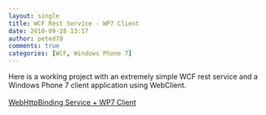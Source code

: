 ```yaml
---
layout: single
title: WCF Rest Service - WP7 Client
date: 2010-09-28 13:17
author: peted70
comments: true
categories: [WCF, Windows Phone 7]
---
```

<div id="msgcns!4F1B7368284539E5!309" class="bvMsg"><div>Here is a working project with an extremely simple WCF rest service and a Windows Phone 7 client application using WebClient.</div>
<div> </div>
<div><a href="http://cid-4f1b7368284539e5.office.live.com/self.aspx/.Public/WebHttpBinding">WebHttpBinding Service + WP7 Client</a></div></div>
